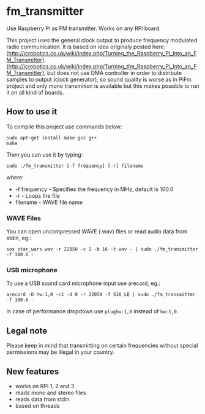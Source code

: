 # fm_transmitter

Use Raspberry Pi as FM transmitter. Works on any RPi board.

This project uses the general clock output to produce frequency modulated radio communication. It is based on idea originaly posted here: [http://icrobotics.co.uk/wiki/index.php/Turning_the_Raspberry_Pi_Into_an_FM_Transmitter](http://icrobotics.co.uk/wiki/index.php/Turning_the_Raspberry_Pi_Into_an_FM_Transmitter), but does not use DMA controller in order to distribute samples to output (clock generator), so sound quality is worse as in PiFm project and only mono transmition is available but this makes possible to run it on all kind of boards.

## How to use it

To compile this project use commands below:
```
sudo apt-get install make gcc g++
make
``` 

Then you can use it by typing:
```
sudo ./fm_transmitter [-f frequency] [-r] filename
```
where:
* -f frequency - Specifies the frequency in MHz, default is 100.0
* -r - Loops the file
* filename - WAVE file name

### WAVE Files
You can open uncompressed WAVE (.wav) files or read audio data from stdin, eg.:
```
sox star_wars.wav -r 22050 -c 1 -b 16 -t wav - | sudo ./fm_transmitter -f 100.6 -
```

### USB microphone
To use a USB sound card microphone input use arecord, eg.:
```
arecord -D hw:1,0 -c1 -d 0 -r 22050 -f S16_LE | sudo ./fm_transmitter -f 100.6 -
```
In case of performance dropdown use ```plughw:1,0``` instead of ```hw:1,0```.

## Legal note
Please keep in mind that transmitting on certain frequencies without special permissions may be illegal in your country.

## New features
* works on RPi 1, 2 and 3
* reads mono and stereo files
* reads data from stdin
* based on threads

